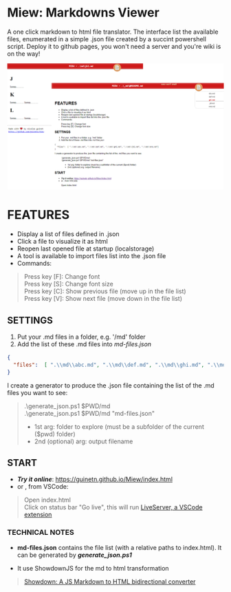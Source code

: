 # Miew: Markdowns Viewer

A one click markdown to html file translator. The interface list the available files, enumerated in a simple .json file created
by a succint powershell script. Deploy it to github pages, you won't need a server and you're wiki is on the way!

![miew screenshoot](assets/miew.png)

# FEATURES
- Display a list of files defined in .json
- Click a file to visualize it as html
- Reopen last opened file at startup (localstorage)
- A tool is available to import files list into the .json file
- Commands:
> Press key [F]: Change font   
> Press key [S]: Change font size  
> Press key [C]: Show previous file (move up in the file list)  
> Press key [V]: Show next file (move down in the file list)  

## SETTINGS
1. Put your .md files in a folder, e.g. '/md' folder
2. Add the list of these .md files into *md-files.json*  

```json
{ 
  "files":  [ ".\\md\\abc.md", ".\\md\\def.md", ".\\md\\ghi.md", ".\\md\\jkl.md", ".\\md\\mno.md"]
}
```
I create a generator to produce the .json file containing the list of the .md files you want to see:  
>.\generate_json.ps1 $PWD/md  
>.\generate_json.ps1 $PWD/md "md-files.json"   
> * 1st arg: folder to explore (must be a subfolder of the current ($pwd) folder)
> * 2nd (optional) arg: output filename  

## START

- ***Try it online***: https://guinetn.github.io/Miew/index.html  
- or , from VSCode:  
> Open index.html  
> Click on status bar "Go live", this will run [LiveServer, a VSCode extension](https://marketplace.visualstudio.com/items?itemName=ritwickdey.LiveServer)  

### TECHNICAL NOTES

- **md-files.json** contains the file list (with a relative paths to index.html). It can be generated by ***generate_json.ps1***  

- It use ShowdownJS for the md to html transformation
> [Showdown: A JS Markdown to HTML bidirectional converter](http://showdownjs.com)

